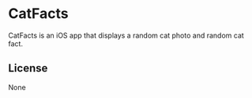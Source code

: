 # CatFacts

CatFacts is an iOS app that displays a random cat photo and random cat fact. 


## License

None

